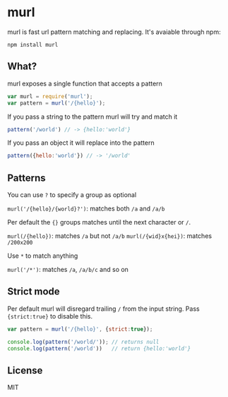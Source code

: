 # murl

murl is fast url pattern matching and replacing.
It's avaiable through npm:

	npm install murl

## What?

murl exposes a single function that accepts a pattern

``` js
var murl = require('murl');
var pattern = murl('/{hello}');
```

If you pass a string to the pattern murl will try and match it

``` js
pattern('/world') // -> {hello:'world'}
```

If you pass an object it will replace into the pattern

``` js
pattern({hello:'world'}) // -> '/world'
```

## Patterns

You can use `?` to specify a group as optional

`murl('/{hello}/{world}?')`: matches both `/a` and `/a/b`

Per default the `{}` groups matches until the next character or `/`.

`murl(/{hello})`: matches `/a` but not `/a/b`
`murl(/{wid}x{hei})`: matches `/200x200`

Use `*` to match anything

`murl('/*')`: matches `/a`, `/a/b/c` and so on

## Strict mode

Per default murl will disregard trailing `/` from the input string.
Pass `{strict:true}` to disable this.

``` js
var pattern = murl('/{hello}', {strict:true});

console.log(pattern('/world/')); // returns null
console.log(pattern('/world'))   // return {hello:'world'}
```

## License

MIT